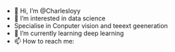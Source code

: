 - 👋 Hi, I’m @Charlesloyy
- 👀 I’m interested in data science
- Specialise in Conputer vision and teeext geeneration
- 🌱 I’m currently learning deep learning
- 📫 How to reach me: 

<!---
Charlesloyy/Charlesloyy is a ✨ special ✨ repository because its `README.md` (this file) appears on your GitHub profile.
You can click the Preview link to take a look at your changes.
--->
